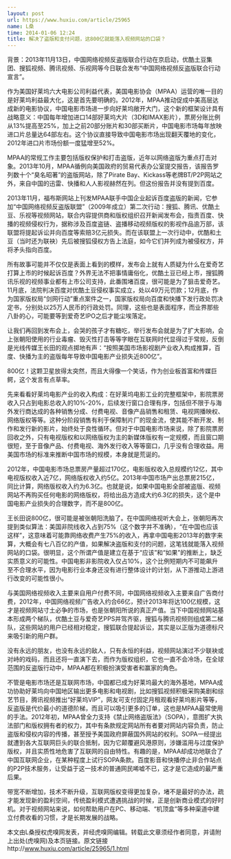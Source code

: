 ```yaml
---
layout: post
url: https://www.huxiu.com/article/25965
name: L桑
time: 2014-01-06 12:24
title: 解决了盗版和支付问题，这800亿就能落入视频网站的口袋？
---
```

背景：2013年11月13日，中国网络视频反盗版联合行动在京启动，优酷土豆集团、搜狐视频、腾讯视频、乐视网等今日联合发布“中国网络视频反盗版联合行动宣言”。

作为美国好莱坞六大电影公司利益代表，美国电影协会（MPAA）运营的唯一目的是好莱坞利益最大化，这是首先要明确的。2012年，MPAA推动促成中美高层达成新的电影协议，中国电影市场进一步向好莱坞敞开大门，这个新的框架设计具有战略意义：中国每年增加进口14部好莱坞大片（3D和IMAX影片），票房分账比例从13%提高至25%，加上之前20部分账片和30部买断片，中国电影市场每年放映进口片总量达64部左右。这个协议直接导致中国电影市场出现翻天覆地的变化，2012年进口片市场份额一度猛增至52%。

MPAA的常规工作主要包括版权保护和打击盗版，近年以网络盗版为重点打击对象。2013年10月，MPAA循例向美国政府的贸易代表办公室提交报告，该报告罗列数十个“臭名昭著”的盗版网站，除了Pirate Bay、Kickass等老牌BT/P2P网站之外，来自中国的迅雷、快播和人人影视赫然在列。但这份报告并没有提到百度。

2013年11月，福布斯网站上刊发MPAA联手中国企业起诉百度盗版的新闻，它参加“中国网络视频反盗版联盟”（2009年成立）第二次行动：搜狐、腾讯、优酷土豆、乐视等视频网站，联合内容提供商和版权组织召开新闻发布会，指责百度、快播的视频侵权行为，据称涉及百度盗链、盗播移动视频版权的影视作品逾万部，该联盟将提起诉讼并向百度等索赔3亿元损失。而在该联盟上一次行动中，优酷和土豆（当时还为联袂）先后被搜狐侵权方告上法庭，如今它们并列成为被侵权方，并将矛头指向百度。

所有故事可能并不仅仅是表面上看到的模样，发布会上就有人质疑为什么在爱奇艺打算上市的时候起诉百度？外界无法不把事情庸俗化，优酷土豆已经上市，搜狐腾讯乐视的视频事业都有上市公司支持，此番围堵百度，很可能是为了狙击爱奇艺。11月底，法院判决百度对优酷土豆侵权事实成立，处以49万元罚款；12月底，作为国家版权局“剑网行动”重点案件之一，国家版权局向百度和快播下发行政处罚决定书，分别处以25万人民币的行政处罚。同理，这些也是表面程序，而业界那些八卦的心，可能要等到爱奇艺IPO之后才能尘埃落定。

让我们再回到发布会上，会哭的孩子才有糖吃，举行发布会就是为了扩大影响，会上张朝阳使用的行业毒瘤、毁灭性打击等等字眼在互联网时代显得过于常规，反倒是光线传媒王长田的观点掷地有声：“按照美国市场影视剧产业收入构成推算，百度、快播为主的盗版每年导致中国电影产业损失近800亿”。

800亿！这颗卫星放得太突然，而且大得像一个笑话，作为创业板首富和传媒巨鳄，这个发言有点草率。

先来看看好莱坞电影产业的收入构成：在好莱坞电影工业的完整框架中，影院票房收入只占到电影总收入的10%-20%，后续发行窗口合理有序，包括但不限于与海外发行商达成的各种销售分成、付费电视、音像产品销售和租赁、电视网播映权、网络版权等等。这种分阶段销售有利于保障制片厂的现金流，使其能不断开发、制作和发行新的影片，始终处于良性循环。但对于中国电影市场来说，除了影院票房回收之外，只有电视版权和以网络版权为主的新媒体版权有一定规模，而且窗口期很短，至于音像产品、付费电视、海外发行收入等等窗口，几乎没有合理收益。用美国市场的标准来推断中国市场的规模，本身就是荒诞的。

2012年，中国电影市场总票房产量超过170亿，电影版权收入总规模约12亿，其中电视版权收入近7亿，网络版权收入约5亿。2013年中国市场产出总票房215亿，同比计算，网络版权收入约为6.3亿。也就是说，如果中国电影全部被盗版、视频网站不再购买任何电影的网络版权，将给出品方造成大约6.3亿的损失，这个是中国电影产业损失的合理数字，而不是800亿。

王长田说800亿，很可能是被张朝阳洗脑了。在中国网络视听大会上，张朝阳再次提到类似算法：美国非院线收入占到75%（这个数字并不准确），“在中国也应该这样”，这意味着可能靠网络收费产生75%的收入，再拿中国电影2013年的数字来算，大概会有七八百亿的产值，如果解决盗版和支付的问题，这笔钱就能落入视频网站的口袋。很明显，这个所谓产值是建立在基于“应该”和“如果”的推断上，缺乏实质意义的可能性。中国电影非影院收入仅占10%，这个比例短期内不可能飙升至不合理水平，因为电影行业本身还没有进行整体设计的计划，从下游推动上游进行改变的可能性很小。

与美国网络视频收入主要来自用户付费不同，中国网络视频收入主要来自广告商付费，2012年，中国网络视频广告收入约合66亿，预计2013年将达100亿规模，这才是视频网站寸土必争的市场，也是张朝阳所说的真正产值。当下中国视频网站基本形成两个梯队，优酷土豆与爱奇艺PPS并驾齐驱，搜狐与腾讯视频则组成第二梯队，这些网站的用户已经相对稳定，搜狐联合提起诉讼，其实是以正版为道德标尺来吸引新的用户群。

没有永远的朋友，也没有永远的敌人，只有永恒的利益，视频网站演过不少联袂或对峙的戏码，而且还将一直演下去，而作为版权组织，它也一直不会冷场，在全球范围的反盗版行动中，MPAA都在积极扮演受害者和赢家的角色。

不管是电影市场还是互联网市场，中国都已成为好莱坞最大的海外基地，MPAA成功协助好莱坞向中国地区输出更多电影和电视剧，比如搜狐视频积极采购美剧和综艺节目，腾讯视频推出“好莱坞VIP”，网友可支付固定月租观看好莱坞影片等等，反盗版是代价最小的道德阶梯，而且可以吸引更多的订单，这也是MPAA最常使用的手法。2012年初，MPAA曾全力支持《禁止网络盗版法》（SOPA），意图扩大执法部门和版权拥有者的权力，其中有条款规定网站所有者要对网站内容负责，防止盗版和侵权内容的传播，甚至授予美国政府屏蔽国外网站的权利。SOPA一经提出就遭到各大互联网巨头的联合抵制，因为它颠覆避风港原则，涉嫌滥用与过度保护版权，并且实质性地危害了互联网的自由特性。有趣的是，MPAA却成功地联合了中国互联网企业，在某种程度上试行SOPA条款。百度影音和快播停止非合作站点的P2P技术服务，让受益于这一技术的普通网民唏嘘不已，这才是它造成的最严重后果。

带宽不断增加，技术不断升级，互联网版权变得更加复杂，堵不是最好的办法，疏才能发现新的盈利空间，传统盈利模式遭遇挑战的时候，正是创新商业模式的好时机。对于视频网站来说，如何帮助用户在PC、移动端、“机顶盒”等多种渠道中建立付费收看的习惯，才是长期发展的战略。

本文由L桑授权虎嗅网发表，并经虎嗅网编辑。转载此文章须经作者同意，并请附上出处(虎嗅网)及本页链接。原文链接http://www.huxiu.com/article/25965/1.html

